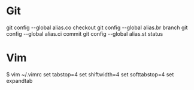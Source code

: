 # Git

git config --global alias.co checkout
git config --global alias.br branch
git config --global alias.ci commit
git config --global alias.st status

# Vim

$ vim ~/.vimrc
set tabstop=4
set shiftwidth=4
set softtabstop=4
set expandtab

